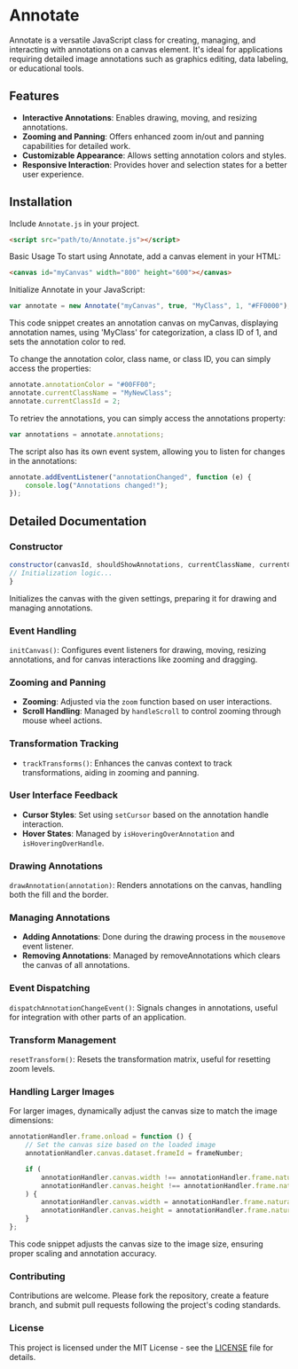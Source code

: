 # Annotate

Annotate is a versatile JavaScript class for creating, managing, and interacting with annotations on a canvas element. It's ideal for applications requiring detailed image annotations such as graphics editing, data labeling, or educational tools.

## Features

-   **Interactive Annotations**: Enables drawing, moving, and resizing annotations.
-   **Zooming and Panning**: Offers enhanced zoom in/out and panning capabilities for detailed work.
-   **Customizable Appearance**: Allows setting annotation colors and styles.
-   **Responsive Interaction**: Provides hover and selection states for a better user experience.

## Installation

Include `Annotate.js` in your project.

```html
<script src="path/to/Annotate.js"></script>
```

Basic Usage To start using Annotate, add a canvas element in your HTML:

```html
<canvas id="myCanvas" width="800" height="600"></canvas>
```

Initialize Annotate in your JavaScript:

```javascript
var annotate = new Annotate("myCanvas", true, "MyClass", 1, "#FF0000");
```

This code snippet creates an annotation canvas on myCanvas, displaying annotation names, using 'MyClass' for categorization, a class ID of 1, and sets the annotation color to red.

To change the annotation color, class name, or class ID, you can simply access the properties:

```javascript
annotate.annotationColor = "#00FF00";
annotate.currentClassName = "MyNewClass";
annotate.currentClassId = 2;
```

To retriev the annotations, you can simply access the annotations property:

```javascript
var annotations = annotate.annotations;
```

The script also has its own event system, allowing you to listen for changes in the annotations:

```javascript
annotate.addEventListener("annotationChanged", function (e) {
    console.log("Annotations changed!");
});
```

## Detailed Documentation

### Constructor

```javascript
constructor(canvasId, shouldShowAnnotations, currentClassName, currentClassId, annotationColor) {
// Initialization logic...
}
```

Initializes the canvas with the given settings, preparing it for drawing and managing annotations.

### Event Handling

`initCanvas()`: Configures event listeners for drawing, moving, resizing annotations, and for canvas interactions like zooming and dragging.

### Zooming and Panning

-   **Zooming**: Adjusted via the `zoom` function based on user interactions.
-   **Scroll Handling**: Managed by `handleScroll` to control zooming through mouse wheel actions.

### Transformation Tracking

-   `trackTransforms()`: Enhances the canvas context to track transformations, aiding in zooming and panning.

### User Interface Feedback

-   **Cursor Styles**: Set using `setCursor` based on the annotation handle interaction.
-   **Hover States**: Managed by `isHoveringOverAnnotation` and `isHoveringOverHandle`.

### Drawing Annotations

`drawAnnotation(annotation)`: Renders annotations on the canvas, handling both the fill and the border.

### Managing Annotations

-   **Adding Annotations**: Done during the drawing process in the `mousemove` event listener.
-   **Removing Annotations**: Managed by removeAnnotations which clears the canvas of all annotations.

### Event Dispatching

`dispatchAnnotationChangeEvent()`: Signals changes in annotations, useful for integration with other parts of an application.

### Transform Management

`resetTransform()`: Resets the transformation matrix, useful for resetting zoom levels.

### Handling Larger Images

For larger images, dynamically adjust the canvas size to match the image dimensions:

```javascript
annotationHandler.frame.onload = function () {
    // Set the canvas size based on the loaded image
    annotationHandler.canvas.dataset.frameId = frameNumber;

    if (
        annotationHandler.canvas.width !== annotationHandler.frame.naturalWidth ||
        annotationHandler.canvas.height !== annotationHandler.frame.naturalHeight
    ) {
        annotationHandler.canvas.width = annotationHandler.frame.naturalWidth;
        annotationHandler.canvas.height = annotationHandler.frame.naturalHeight;
    }
};
```

This code snippet adjusts the canvas size to the image size, ensuring proper scaling and annotation accuracy.

### Contributing

Contributions are welcome. Please fork the repository, create a feature branch, and submit pull requests following the project's coding standards.

### License

This project is licensed under the MIT License - see the [LICENSE](LICENSE) file for details.

